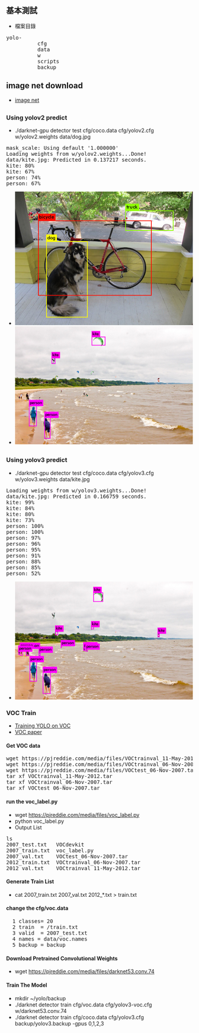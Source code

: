 ## 基本測試
* 檔案目錄
<pre>
yolo-
          cfg
          data
          w
          scripts
          backup
</pre>
## image net download
* [image net](http://image-net.org/download-images)
##
### Using yolov2 predict
* ./darknet-gpu detector test cfg/coco.data cfg/yolov2.cfg w/yolov2.weights data/dog.jpg
<pre>
mask_scale: Using default '1.000000'
Loading weights from w/yolov2.weights...Done!
data/kite.jpg: Predicted in 0.137217 seconds.
kite: 80%
kite: 67%
person: 74%
person: 67%
</pre>
* ![dog](https://github.com/jumbokh/yolo-class/blob/master/images/predictions.jpg)
* ![kite](https://github.com/jumbokh/yolo-class/blob/master/images/yolov2-kite.jpg)
##
### Using yolov3 predict
* ./darknet-gpu detector test cfg/coco.data cfg/yolov3.cfg w/yolov3.weights data/kite.jpg
<pre>
Loading weights from w/yolov3.weights...Done!
data/kite.jpg: Predicted in 0.166759 seconds.
kite: 99%
kite: 84%
kite: 80%
kite: 73%
person: 100%
person: 100%
person: 97%
person: 96%
person: 95%
person: 91%
person: 88%
person: 85%
person: 52%
</pre>
* ![kite](https://github.com/jumbokh/yolo-class/blob/master/images/yolov3-kite.jpg)
### VOC Train
* [Training YOLO on VOC](https://pjreddie.com/darknet/yolo/)
* [VOC paper](https://github.com/jumbokh/yolo-class/blob/master/doc/ijcv_voc09.pdf)
#### Get VOC data
<pre>
wget https://pjreddie.com/media/files/VOCtrainval_11-May-2012.tar
wget https://pjreddie.com/media/files/VOCtrainval_06-Nov-2007.tar
wget https://pjreddie.com/media/files/VOCtest_06-Nov-2007.tar
tar xf VOCtrainval_11-May-2012.tar
tar xf VOCtrainval_06-Nov-2007.tar
tar xf VOCtest_06-Nov-2007.tar
</pre>
####  run the voc_label.py
* wget https://pjreddie.com/media/files/voc_label.py
* python voc_label.py
* Output List
<pre>
ls
2007_test.txt   VOCdevkit
2007_train.txt  voc_label.py
2007_val.txt    VOCtest_06-Nov-2007.tar
2012_train.txt  VOCtrainval_06-Nov-2007.tar
2012_val.txt    VOCtrainval_11-May-2012.tar
</pre>
#### Generate Train List
* cat 2007_train.txt 2007_val.txt 2012_*.txt > train.txt
#### change the cfg/voc.data
<pre>
  1 classes= 20
  2 train  = <path-to-voc>/train.txt
  3 valid  = <path-to-voc>2007_test.txt
  4 names = data/voc.names
  5 backup = backup
</pre>
#### Download Pretrained Convolutional Weights
* wget https://pjreddie.com/media/files/darknet53.conv.74
#### Train The Model
* mkdir ~/yolo/backup
* ./darknet detector train cfg/voc.data cfg/yolov3-voc.cfg w/darknet53.conv.74
* ./darknet detector train cfg/coco.data cfg/yolov3.cfg backup/yolov3.backup -gpus 0,1,2,3
##
